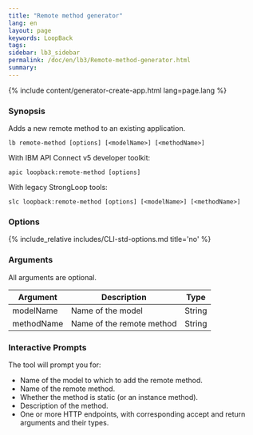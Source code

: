 ```yaml
---
title: "Remote method generator"
lang: en
layout: page
keywords: LoopBack
tags:
sidebar: lb3_sidebar
permalink: /doc/en/lb3/Remote-method-generator.html
summary:
---
```


{% include content/generator-create-app.html lang=page.lang %}

### Synopsis

Adds a new remote method to an existing application.

```
lb remote-method [options] [<modelName>] [<methodName>]
```

With IBM API Connect v5 developer toolkit:

```
apic loopback:remote-method [options]
```

With legacy StrongLoop tools:

```
slc loopback:remote-method [options] [<modelName>] [<methodName>]
```

### Options

{% include_relative includes/CLI-std-options.md title='no' %}

### Arguments

All arguments are optional.

| Argument      | Description               | Type   |
|---------------|---------------------------|--------|
| modelName     | Name of the model         | String |
| methodName    | Name of the remote method | String |

### Interactive Prompts

The tool will prompt you for:

* Name of the model to which to add the remote method.
* Name of the remote method.
* Whether the method is static (or an instance method).
* Description of the method.
* One or more HTTP endpoints, with corresponding accept and return arguments and their types.
